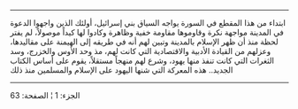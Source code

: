 ------------------------------------------------------------------------

ابتداء من هذا المقطع في السورة يواجه السياق بني إسرائيل، أولئك الذين
واجهوا الدعوة في المدينة مواجهة نكرة وقاوموها مقاومة خفية وظاهرة وكادوا
لها كيداً موصولاً، لم يفتر لحظة منذ أن ظهر الإسلام بالمدينة وتبين لهم أنه
في طريقه إلى الهيمنة على مقاليدها، وعزلهم من القيادة الأدبية والاقتصادية
التي كانت لهم، مذ وحد الأوس والخزرج، وسد الثغرات التي كانت تنفذ منها
يهود، وشرع لهم منهجاً مستقلاً، يقوم على أساس الكتاب الجديد.. هذه المعركة
التي شنها اليهود على الإسلام والمسلمين منذ ذلك

------------------------------------------------------------------------

الجزء: 1 ¦ الصفحة: 63

